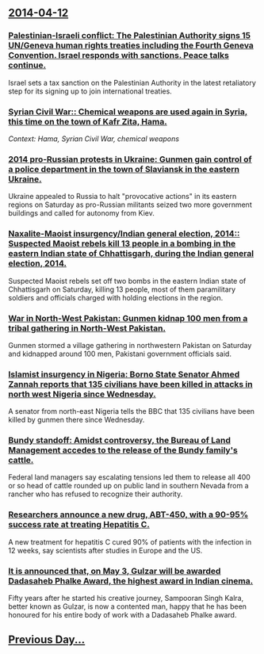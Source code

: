 ## [2014-04-12](/news/2014/04/12/index.md)

### [Palestinian-Israeli conflict: The Palestinian Authority signs 15 UN/Geneva human rights treaties including the Fourth Geneva Convention. Israel responds with sanctions. Peace talks continue. ](/news/2014/04/12/palestinian-israeli-conflict-the-palestinian-authority-signs-15-un-geneva-human-rights-treaties-including-the-fourth-geneva-convention-isr.md)
Israel sets a tax sanction on the Palestinian Authority in the latest retaliatory step for its signing up to join international treaties.

### [Syrian Civil War:: Chemical weapons are used again in Syria, this time on the town of Kafr Zita, Hama. ](/news/2014/04/12/syrian-civil-war-chemical-weapons-are-used-again-in-syria-this-time-on-the-town-of-kafr-zita-hama.md)
_Context: Hama, Syrian Civil War, chemical weapons_

### [2014 pro-Russian protests in Ukraine: Gunmen gain control of a police department in the town of Slaviansk in the eastern Ukraine. ](/news/2014/04/12/2014-pro-russian-protests-in-ukraine-gunmen-gain-control-of-a-police-department-in-the-town-of-slaviansk-in-the-eastern-ukraine.md)
Ukraine appealed to Russia to halt &quot;provocative actions&quot; in its eastern regions on Saturday as pro-Russian militants seized two more government buildings and called for autonomy from Kiev.

### [Naxalite-Maoist insurgency/Indian general election, 2014:: Suspected Maoist rebels kill 13 people in a bombing in the eastern Indian state of Chhattisgarh, during the Indian general election, 2014. ](/news/2014/04/12/naxalite-maoist-insurgency-indian-general-election-2014-suspected-maoist-rebels-kill-13-people-in-a-bombing-in-the-eastern-indian-state.md)
Suspected Maoist rebels set off two bombs in the eastern Indian state of Chhattisgarh on Saturday, killing 13 people, most of them paramilitary soldiers and officials charged with holding elections in the region.

### [War in North-West Pakistan: Gunmen kidnap 100 men from a tribal gathering in North-West Pakistan. ](/news/2014/04/12/war-in-north-west-pakistan-gunmen-kidnap-100-men-from-a-tribal-gathering-in-north-west-pakistan.md)
Gunmen stormed a village gathering in northwestern Pakistan on Saturday and kidnapped around 100 men, Pakistani government officials said.

### [Islamist insurgency in Nigeria: Borno State Senator Ahmed Zannah reports that 135 civilians have been killed in attacks in north west Nigeria since Wednesday. ](/news/2014/04/12/islamist-insurgency-in-nigeria-borno-state-senator-ahmed-zannah-reports-that-135-civilians-have-been-killed-in-attacks-in-north-west-nigeri.md)
A senator from north-east Nigeria tells the BBC that 135 civilians have been killed by gunmen there since Wednesday.

### [Bundy standoff: Amidst controversy, the Bureau of Land Management accedes to the release of the Bundy family's cattle. ](/news/2014/04/12/bundy-standoff-amidst-controversy-the-bureau-of-land-management-accedes-to-the-release-of-the-bundy-family-s-cattle.md)
Federal land managers say escalating tensions led them to release all 400 or so head of cattle rounded up on public land in southern Nevada from a rancher who has refused to recognize their authority.

### [Researchers announce a new drug, ABT-450, with a 90-95% success rate at treating Hepatitis C. ](/news/2014/04/12/researchers-announce-a-new-drug-abt-450-with-a-90-95-success-rate-at-treating-hepatitis-c.md)
A new treatment for hepatitis C cured 90% of patients with the infection in 12 weeks, say scientists after studies in Europe and the US.

### [It is announced that, on May 3, Gulzar will be awarded Dadasaheb Phalke Award, the highest award in Indian cinema. ](/news/2014/04/12/it-is-announced-that-on-may-3-gulzar-will-be-awarded-dadasaheb-phalke-award-the-highest-award-in-indian-cinema.md)
Fifty years after he started his creative journey, Sampooran Singh Kalra, better known as Gulzar, is now a contented man, happy that he has been honoured for his entire body of work with a Dadasaheb Phalke award.

## [Previous Day...](/news/2014/04/11/index.md)

